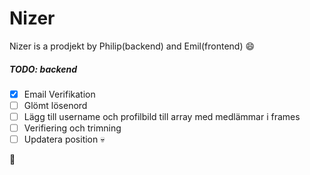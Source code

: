 # Nizer

Nizer is a prodjekt by Philip(backend) and Emil(frontend) :smile:

##### TODO: backend

- [x] Email Verifikation
- [ ] Glömt lösenord
- [ ] Lägg till username och profilbild till array med medlämmar i frames
- [ ] Verifiering och trimning
- [ ] Updatera position :skull:

:potato: